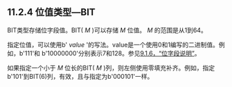## 11.2.4 位值类型—BIT

BIT类型存储位字段值。BIT( *M* )可以存储 *M* 位值。 *M* 的范围是从1到64。

指定位值，可以使用b' *value* '的写法。value是一个使用0和1编写的二进制值。例如，b'111'和 b'10000000'分别表示7和128。参见[9.1.6，“位字段说明”](../Chapter_09/09.01.06_Bit-Field_Literals.md)。

如果指定一个小于 *M* 位长的BIT( *M* )列，则左侧使用零填充补齐。例如，指定b'101'到BIT(6)列，有效，且与指定为b'000101'一样。